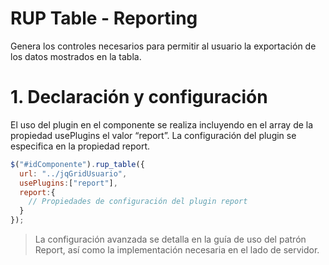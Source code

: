 # RUP Table - Reporting

Genera los controles necesarios para permitir al usuario la exportación de los datos mostrados en la tabla.

# 1. Declaración y configuración

El uso del plugin en el componente se realiza incluyendo en el array de la propiedad usePlugins el valor “report”. La configuración del plugin se especifica en la propiedad report.

```js
$("#idComponente").rup_table({
  url: "../jqGridUsuario",
  usePlugins:["report"],
  report:{
    // Propiedades de configuración del plugin report
  }
});
```
> La configuración avanzada se detalla en la guía de uso del patrón Report, así como la implementación necesaria en el lado de servidor.
